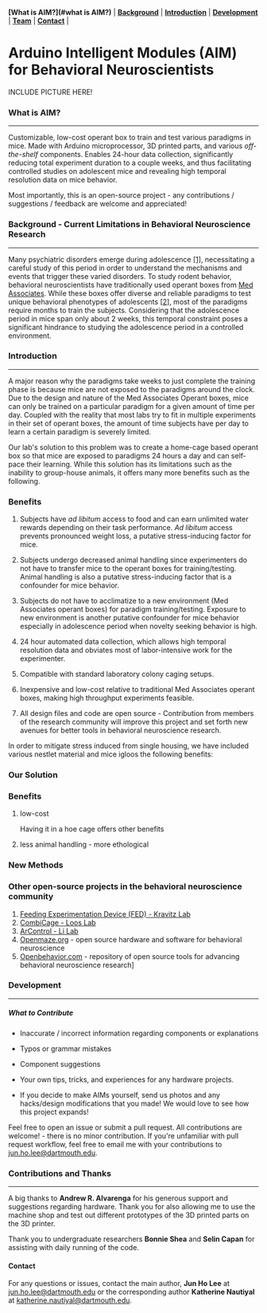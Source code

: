 **[What is AIM?](#what is AIM?)** |
**[Background](http://jupyterlab.readthedocs.io)** |
**[Introduction](#contributing)** |
**[Development](#development)** |
**[Team](#team)** |
**[Contact](#contact)** |

# Arduino Intelligent Modules (AIM) for Behavioral Neuroscientists

INCLUDE PICTURE HERE!

### What is AIM?
_____

Customizable, low-cost operant box to train and test various paradigms in mice. Made with Arduino microprocessor, 3D printed parts, and various *off-the-shelf* components. Enables 24-hour data collection, significantly reducing total experiment duration to a couple weeks, and thus facilitating controlled studies on adolescent mice and revealing high temporal resolution data on mice behavior.

Most importantly, this is an open-source project - any contributions / suggestions / feedback are welcome and appreciated!


### Background - Current Limitations in Behavioral Neuroscience Research
_____

Many psychiatric disorders emerge during adolescence [[1]](https://www.ncbi.nlm.nih.gov/pubmed/28198416), necessitating a careful study of this period in order to understand the mechanisms and events that trigger these varied disorders. To study rodent behavior, behavioral neuroscientists have traditionally used operant boxes from [Med Associates](https://www.med-associates.com/). While these boxes offer diverse and reliable paradigms to test unique behavioral phenotypes of adolescents [[2]](https://www.ncbi.nlm.nih.gov/pmc/articles/PMC5453624/), most of the paradigms require months to train the subjects. Considering that the adolescence period in mice span only about 2 weeks, this temporal constraint poses a significant hindrance to studying the adolescence period in a controlled environment.

### Introduction
_____

A major reason why the paradigms take weeks to just complete the training phase is because mice are not exposed to the paradigms around the clock. Due to the design and nature of the Med Associates Operant boxes, mice can only be trained on a particular paradigm for a given amount of time per day. Coupled with the reality that most labs try to fit in multiple experiments in their set of operant boxes, the amount of time subjects have per day to learn a certain paradigm is severely limited.

Our lab's solution to this problem was to create a home-cage based operant box so that mice are exposed to paradigms 24 hours a day and can self-pace their learning. While this solution has its limitations such as the inability to group-house animals, it offers many more benefits such as the following. 

### Benefits 

1. Subjects have *ad libitum* access to food and can earn unlimited water rewards depending on their task performance. *Ad libitum* access prevents pronounced weight loss, a putative stress-inducing factor for mice.

2. Subjects undergo decreased animal handling since experimenters do not have to transfer mice to the operant boxes for training/testing. Animal handling is also a putative stress-inducing factor that is a confounder for mice behavior.

3. Subjects do not have to acclimatize to a new environment (Med Associates operant boxes) for paradigm training/testing. Exposure to new environment is another putative confounder for mice behavior especially in adolescence period when novelty seeking behavior is high.

4. 24 hour automated data collection, which allows high temporal resolution data and obviates most of labor-intensive work for the experimenter.

5. Compatible with standard laboratory colony caging setups.

6. Inexpensive and low-cost relative to traditional Med Associates operant boxes, making high throughput experiments feasible.

7. All design files and code are open source - Contribution from members of the research community will improve this project and set forth new avenues for better tools in behavioral neuroscience research.




In order to mitigate stress induced from single housing, we have included various nestlet material and mice igloos
the following benefits:




### Our Solution


### Benefits

1. low-cost

    Having it in a hoe cage offers other benefits
2. less animal handling - more ethological


### New Methods


### Other open-source projects in the behavioral neuroscience community

1. [Feeding Experimentation Device (FED) - Kravitz Lab](https://github.com/KravitzLab/FED)
2. [CombiCage - Loos Lab](https://www.ncbi.nlm.nih.gov/pmc/articles/PMC5309744/)
3. [ArControl - Li Lab](https://github.com/chenxinfeng4/ArControl)
4. [Openmaze.org](http://openmaze.org/) - open source hardware and software for behavioral neuroscience
5. [Openbehavior.com](http://openbehavior.com/) - repository of open source tools for advancing behavioral neuroscience research]


### Development
_____

##### What to Contribute

- Inaccurate / incorrect information regarding components or explanations
- Typos or grammar mistakes
- Component suggestions
- Your own tips, tricks, and experiences for any hardware projects.

- If you decide to make AIMs yourself, send us photos and any hacks/design modifications that you made! We would love to see how this project expands!



Feel free to open an issue or submit a pull request. All contributions are welcome! - there is no minor contribution. If you're unfamiliar with pull request workflow, feel free to email me with your contributions to jun.ho.lee@dartmouth.edu.


### Contributions and Thanks
_____

A big thanks to **Andrew R. Alvarenga** for his generous support and suggestions regarding hardware. Thank you for also allowing me to use the machine shop and test out different prototypes of the 3D printed parts on the 3D printer.

Thank you to undergraduate researchers **Bonnie Shea** and **Selin Capan** for assisting with daily running of the code.


#### Contact

For any questions or issues, contact the main author, **Jun Ho Lee** at jun.ho.lee@dartmouth.edu or the corresponding author **Katherine Nautiyal** at katherine.nautiyal@dartmouth.edu.

